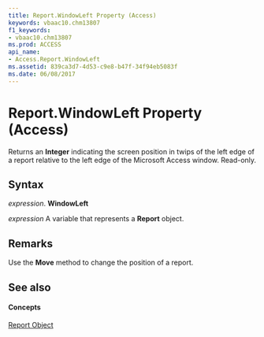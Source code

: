 ```yaml
---
title: Report.WindowLeft Property (Access)
keywords: vbaac10.chm13807
f1_keywords:
- vbaac10.chm13807
ms.prod: ACCESS
api_name:
- Access.Report.WindowLeft
ms.assetid: 839ca3d7-4d53-c9e8-b47f-34f94eb5083f
ms.date: 06/08/2017
---
```



# Report.WindowLeft Property (Access)

Returns an  **Integer** indicating the screen position in twips of the left edge of a report relative to the left edge of the Microsoft Access window. Read-only.


## Syntax

 _expression_. **WindowLeft**

 _expression_ A variable that represents a **Report** object.


## Remarks

Use the  **Move** method to change the position of a report.


## See also


#### Concepts


[Report Object](report-object-access.md)

